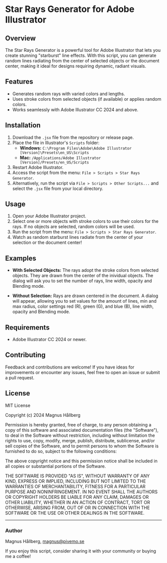 # Star Rays Generator for Adobe Illustrator

## Overview
The Star Rays Generator is a powerful tool for Adobe Illustrator that lets you create stunning "starburst" line effects. With this script, you can generate random lines radiating from the center of selected objects or the document center, making it ideal for designs requiring dynamic, radiant visuals.

## Features
- Generates random rays with varied colors and lengths.
- Uses stroke colors from selected objects (if available) or applies random colors.
- Works seamlessly with Adobe Illustrator CC 2024 and above.

## Installation
1. Download the `.jsx` file from the repository or release page.
2. Place the file in Illustrator's `Scripts` folder:
   - **Windows:** `C:\Program Files\Adobe\Adobe Illustrator [Version]\Presets\en_US\Scripts`
   - **Mac:** `/Applications/Adobe Illustrator [Version]/Presets/en_US/Scripts`
3. Restart Adobe Illustrator.
4. Access the script from the menu: `File > Scripts > Star Rays Generator`.
5. Alternatively, run the script via `File > Scripts > Other Scripts...` and select the `.jsx` file from your local directory.

## Usage
1. Open your Adobe Illustrator project.
2. Select one or more objects with stroke colors to use their colors for the rays. If no objects are selected, random colors will be used.
3. Run the script from the menu: `File > Scripts > Star Rays Generator`.
4. Watch as random starburst lines radiate from the center of your selection or the document center!

## Examples
- **With Selected Objects:**
  The rays adopt the stroke colors from selected objects. They are drawn from the center of the inividual objects. The dialog will ask you to set the number of rays, line width, opacity and Blending mode.

- **Without Selection:**
  Rays are drawn centered in the document. A dialog will appear, allowing you to set values for the amount of lines, min and max radius, color settings red (R), green (G), and blue (B), line width, opacity and Blending mode.

## Requirements
- Adobe Illustrator CC 2024 or newer.

## Contributing
Feedback and contributions are welcome! If you have ideas for improvements or encounter any issues, feel free to open an issue or submit a pull request.

## License
MIT License

Copyright (c) 2024 Magnus Hållberg

Permission is hereby granted, free of charge, to any person obtaining a copy of this software and associated documentation files (the "Software"), to deal in the Software without restriction, including without limitation the rights to use, copy, modify, merge, publish, distribute, sublicense, and/or sell copies of the Software, and to permit persons to whom the Software is furnished to do so, subject to the following conditions:

The above copyright notice and this permission notice shall be included in all copies or substantial portions of the Software.

THE SOFTWARE IS PROVIDED "AS IS", WITHOUT WARRANTY OF ANY KIND, EXPRESS OR IMPLIED, INCLUDING BUT NOT LIMITED TO THE WARRANTIES OF MERCHANTABILITY, FITNESS FOR A PARTICULAR PURPOSE AND NONINFRINGEMENT. IN NO EVENT SHALL THE AUTHORS OR COPYRIGHT HOLDERS BE LIABLE FOR ANY CLAIM, DAMAGES OR OTHER LIABILITY, WHETHER IN AN ACTION OF CONTRACT, TORT OR OTHERWISE, ARISING FROM, OUT OF OR IN CONNECTION WITH THE SOFTWARE OR THE USE OR OTHER DEALINGS IN THE SOFTWARE.

---

### Author
Magnus Hållberg, magnus@pivemo.se

If you enjoy this script, consider sharing it with your community or buying me a coffee!
